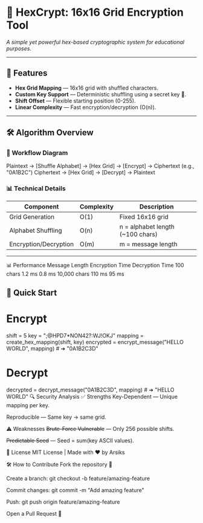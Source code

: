 # 🔐 HexCrypt: 16x16 Grid Encryption Tool

*A simple yet powerful hex-based cryptographic system for educational purposes.*

---

## 🌟 Features
- **Hex Grid Mapping** — 16x16 grid with shuffled characters.
- **Custom Key Support** — Deterministic shuffling using a secret key 🔑.
- **Shift Offset** — Flexible starting position (0-255).
- **Linear Complexity** — Fast encryption/decryption (O(n)).

---

## 🛠️ Algorithm Overview

### 🔄 Workflow Diagram
Plaintext → [Shuffle Alphabet] → [Hex Grid] → [Encrypt] → Ciphertext (e.g., "0A1B2C")
Ciphertext → [Hex Grid] → [Decrypt] → Plaintext

### 📊 Technical Details
| Component           | Complexity | Description                          |
|---------------------|------------|--------------------------------------|
| Grid Generation     | O(1)       | Fixed 16x16 grid                     |
| Alphabet Shuffling  | O(n)       | n = alphabet length (~100 chars)     |
| Encryption/Decryption | O(m)     | m = message length                   |

---

📊 Performance
Message Length	Encryption Time	Decryption Time
100 chars	         1.2 ms	       0.8 ms
10,000 chars	      110 ms	       95 ms

## 🚀 Quick Start

# Encrypt
shift = 5
key = ";@HPD7*NON42?:WJ!OKJ"
mapping = create_hex_mapping(shift, key)
encrypted = encrypt_message("HELLO WORLD", mapping)  # ➔ "0A1B2C3D"

# Decrypt
decrypted = decrypt_message("0A1B2C3D", mapping)    # ➔ "HELLO WORLD"
🔍 Security Analysis
✅ Strengths
Key-Dependent — Unique mapping per key.

Reproducible — Same key → same grid.

⚠️ Weaknesses
~~Brute-Force Vulnerable~~ — Only 256 possible shifts.

~~Predictable Seed~~ — Seed = sum(key ASCII values).

📜 License
MIT License | Made with ❤️ by Arsiks

🛠️ How to Contribute
Fork the repository 🍴

Create a branch: git checkout -b feature/amazing-feature

Commit changes: git commit -m "Add amazing feature"

Push: git push origin feature/amazing-feature

Open a Pull Request 🌟
